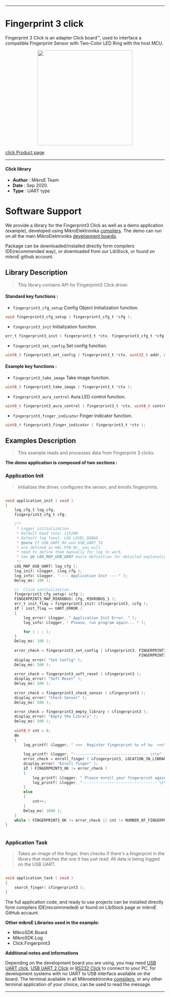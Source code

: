 
---
# Fingerprint 3 click

Fingerprint 3 Click is an adapter Click board™, used to interface a compatible Fingerprint Sensor with Two-Color LED Ring with the host MCU.

<p align="center">
  <img src="https://download.mikroe.com/images/click_for_ide/fingerprint3_click.png" height=300px>
</p>

[click Product page](https://www.mikroe.com/fingerprint-3-click)

---


#### Click library 

- **Author**        : MikroE Team
- **Date**          : Sep 2020.
- **Type**          : UART type


# Software Support

We provide a library for the Fingerprint3 Click 
as well as a demo application (example), developed using MikroElektronika 
[compilers](https://shop.mikroe.com/compilers). 
The demo can run on all the main MikroElektronika [development boards](https://shop.mikroe.com/development-boards).

Package can be downloaded/installed directly form compilers IDE(recommended way), or downloaded from our LibStock, or found on mikroE github account. 

## Library Description

> This library contains API for Fingerprint3 Click driver.

#### Standard key functions :

- `fingerprint3_cfg_setup` Config Object Initialization function.
```c
void fingerprint3_cfg_setup ( fingerprint3_cfg_t *cfg ); 
```

- `fingerprint3_init` Initialization function.
```c
err_t fingerprint3_init ( fingerprint3_t *ctx, fingerprint3_cfg_t *cfg );
```

- `fingerprint3_set_config` Set config function.
```c
uint8_t fingerprint3_set_config ( fingerprint3_t *ctx, uint32_t addr, uint32_t pass );
```

#### Example key functions :

- `fingerprint3_take_image` Take image function.
```c
uint8_t fingerprint3_take_image ( fingerprint3_t *ctx );
```

- `fingerprint3_aura_control` Aura LED control function.
```c
uint8_t fingerprint3_aura_control ( fingerprint3_t *ctx, uint8_t control, uint8_t speed, uint8_t color, uint8_t times );
```

- `fingerprint3_finger_indicator` Finger indicator function.
```c
uint8_t fingerprint3_finger_indicator ( fingerprint3_t *ctx );
```

## Examples Description

> This example reads and processes data from Fingerprint 3 clicks.

**The demo application is composed of two sections :**

### Application Init 

> Initializes the driver, configures the sensor, and enrolls fingerprints.

```c

void application_init ( void )
{
    log_cfg_t log_cfg;
    fingerprint3_cfg_t cfg;

    /** 
     * Logger initialization.
     * Default baud rate: 115200
     * Default log level: LOG_LEVEL_DEBUG
     * @note If USB_UART_RX and USB_UART_TX 
     * are defined as HAL_PIN_NC, you will 
     * need to define them manually for log to work. 
     * See @b LOG_MAP_USB_UART macro definition for detailed explanation.
     */
    LOG_MAP_USB_UART( log_cfg );
    log_init( &logger, &log_cfg );
    log_info( &logger, "---- Application Init ----" );
    Delay_ms( 100 );

    //  Click initialization.
    fingerprint3_cfg_setup( &cfg );
    FINGERPRINT3_MAP_MIKROBUS( cfg, MIKROBUS_1 );
    err_t init_flag = fingerprint3_init( &fingerprint3, &cfg );
    if ( init_flag == UART_ERROR ) 
    {
        log_error( &logger, " Application Init Error. " );
        log_info( &logger, " Please, run program again... " );

        for ( ; ; );
    }
    Delay_ms( 100 );
    
    error_check = fingerprint3_set_config ( &fingerprint3, FINGERPRINT3_DEFAULT_ADDRESS, 
                                                           FINGERPRINT3_DEFAULT_PASSWORD );
    display_error( "Set Config" );
    Delay_ms( 500 );
    
    error_check = fingerprint3_soft_reset ( &fingerprint3 );
    display_error( "Soft Reset" );
    Delay_ms( 500 );
    
    error_check = fingerprint3_check_sensor ( &fingerprint3 );
    display_error( "Check Sensor" );
    Delay_ms( 500 );
    
    error_check = fingerprint3_empty_library ( &fingerprint3 );
    display_error( "Empty the Library" );
    Delay_ms( 500 );
    
    uint8_t cnt = 0; 
    do 
    {
        log_printf( &logger, " >>>  Register fingerprint %u of %u  <<<\r\n", ( uint16_t ) cnt + 1, 
                                                                             ( uint16_t ) NUMBER_OF_FINGERPRINTS );
        log_printf( &logger, "--------------------------------- \r\n" );
        error_check = enroll_finger ( &fingerprint3, LOCATION_IN_LIBRARY + cnt, NUMBER_OF_IMAGES );
        display_error( "Enroll finger" );
        if ( FINGERPRINT3_OK != error_check )
        {
            log_printf( &logger, " Please enroll your fingerprint again.\r\n" );
            log_printf( &logger, "--------------------------------- \r\n" );
        }
        else
        {
            cnt++;
        }
        Delay_ms( 1000 );
    }
    while ( FINGERPRINT3_OK != error_check || cnt != NUMBER_OF_FINGERPRINTS );
}
  
```

### Application Task

> Takes an image of the finger, then checks if there's a fingerprint in the library that matches the
> one it has just read. All data is being logged on the USB UART.

```c

void application_task ( void )
{
    search_finger( &fingerprint3 );
} 

```


The full application code, and ready to use projects can be  installed directly form compilers IDE(recommneded) or found on LibStock page or mikroE GitHub accaunt.

**Other mikroE Libraries used in the example:** 

- MikroSDK.Board
- MikroSDK.Log
- Click.Fingerprint3

**Additional notes and informations**

Depending on the development board you are using, you may need 
[USB UART click](https://shop.mikroe.com/usb-uart-click), 
[USB UART 2 Click](https://shop.mikroe.com/usb-uart-2-click) or 
[RS232 Click](https://shop.mikroe.com/rs232-click) to connect to your PC, for 
development systems with no UART to USB interface available on the board. The 
terminal available in all Mikroelektronika 
[compilers](https://shop.mikroe.com/compilers), or any other terminal application 
of your choice, can be used to read the message.



---

